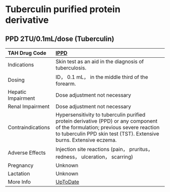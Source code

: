 # Tuberculin purified protein derivative

## PPD 2TU/0.1mL/dose (Tuberculin)

| TAH Drug Code      | [IPPD](https://www.tahsda.org.tw/drugs/hissearch.php?drug_code=IPPD)                                                                                                                                 |
|:-------------------|:-----------------------------------------------------------------------------------------------------------------------------------------------------------------------------------------------------|
| Indications        | Skin test as an aid in the diagnosis of tuberculosis.                                                                                                                                                |
| Dosing             | ID， 0.1 mL， in the middle third of the forearm.                                                                                                                                                    |
| Hepatic Impairment | Dose adjustment not necessary                                                                                                                                                                        |
| Renal Impairment   | Dose adjustment not necessary                                                                                                                                                                        |
| Contraindications  | Hypersensitivity to tuberculin purified protein derivative (PPD) or any component of the formulation; previous severe reaction to tuberculin PPD skin test (TST). Extensive burns. Extensive eczema. |
| Adverse Effects    | Injection site reactions (pain， pruritus， redness， ulceration， scarring)                                                                                                                         |
| Pregnancy          | Unknown                                                                                                                                                                                              |
| Lactation          | Unknown                                                                                                                                                                                              |
| More Info          | [UpToDate](https://www.uptodate.com/contents/tuberculin-purified-protein-derivative-drug-information)                                                                                                |

